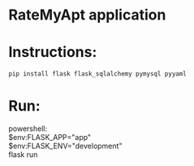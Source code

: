 # RateMyApt application
# Instructions:
``
pip install flask flask_sqlalchemy pymysql pyyaml
``
# Run:
powershell: <br>
$env:FLASK_APP="app"<br>
$env:FLASK_ENV="development"<br>
flask run<br>

